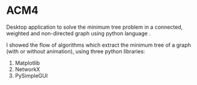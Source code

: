 # ACM4
 Desktop application to solve the minimum tree problem in a connected, weighted and non-directed graph using python language .

I showed the flow of algorithms which extract the minimum tree of a graph (with or without animation), using three python libraries:

1) Matplotlib
2) NetworkX
3) PySimpleGUI
